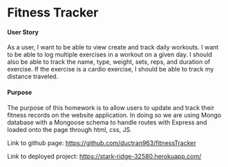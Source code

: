 # Fitness Tracker

#### User Story

As a user, I want to be able to view create and track daily workouts. I want to be able to log multiple exercises in a workout on a given day. I should also be able to track the name, type, weight, sets, reps, and duration of exercise. If the exercise is a cardio exercise, I should be able to track my distance traveled.

#### Purpose

The purpose of this homework is to allow users to update and track their fitness records on the website application. In doing so we are using Mongo database with a Mongoose schema to handle routes with Express and loaded onto the page through html, css, JS.
 

Link to github page: https://github.com/ductran963/fitnessTracker

Link to deployed project: https://stark-ridge-32580.herokuapp.com/

